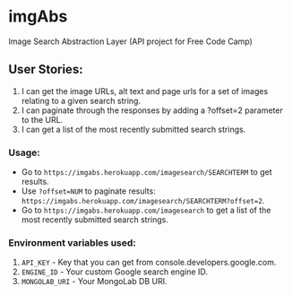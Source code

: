 # imgAbs
Image Search Abstraction Layer (API project for Free Code Camp)

## User Stories:
1. I can get the image URLs, alt text and page urls for a set of images relating to a given search string.
2. I can paginate through the responses by adding a ?offset=2 parameter to the URL.
3. I can get a list of the most recently submitted search strings.

### Usage:
- Go to ```https://imgabs.herokuapp.com/imagesearch/SEARCHTERM``` to get results.
- Use ```?offset=NUM``` to paginate results: ```https://imgabs.herokuapp.com/imagesearch/SEARCHTERM?offset=2```.
- Go to ```https://imgabs.herokuapp.com/imagesearch``` to get a list of the most recently submitted search strings.

### Environment variables used:
1. ```API_KEY``` - Key that you can get from console.developers.google.com.
2. ```ENGINE_ID``` - Your custom Google search engine ID.
3. ```MONGOLAB_URI``` - Your MongoLab DB URI.
